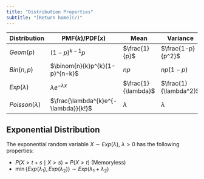 ```yaml
---
title: "Distribution Properties"
subtitle: "[Return home](/)"
---
```


| Distribution       | PMF$(k)$/PDF$(x)$                    | Mean                | Variance              |
|--------------------|--------------------------------------|---------------------|-----------------------|
| $Geom(p)$          | $(1-p)^{k-1}p$                       | $\frac{1}{p}$       | $\frac{1-p}{p^2}$     |
| $Bin(n, p)$        | $\binom{n}{k}p^{k}(1-p)^{n-k}$       | $np$                | $np(1-p)$             |
| $Exp(\lambda)$     | $\lambda e^{-\lambda x}$             | $\frac{1}{\lambda}$ | $\frac{1}{\lambda^2}$ |
| $Poisson(\lambda)$ | $\frac{\lambda^{k}e^{-\lambda}}{k!}$ | $\lambda$           | $\lambda$             |

## Exponential Distribution

The exponential random variable $X\sim Exp(\lambda)$, $\lambda > 0$ has the following properties:

- $P(X > t + s \mid X > s) = P(X > t)$ (Memoryless)
- $\min\{Exp(\lambda_1), Exp(\lambda_2)\} \sim Exp(\lambda_1 + \lambda_2)$
